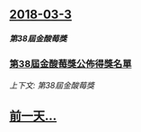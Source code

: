 ## [2018-03-3](/zh/news/2018/03/3/index.md)

##### 第38屆金酸莓獎
### [第38屆金酸莓獎公佈得獎名單 ](/zh/news/2018/03/3/第38屆金酸莓獎公佈得獎名單.md)
_上下文: 第38屆金酸莓獎_

## [前一天...](/zh/news/2018/01/29/index.md)

